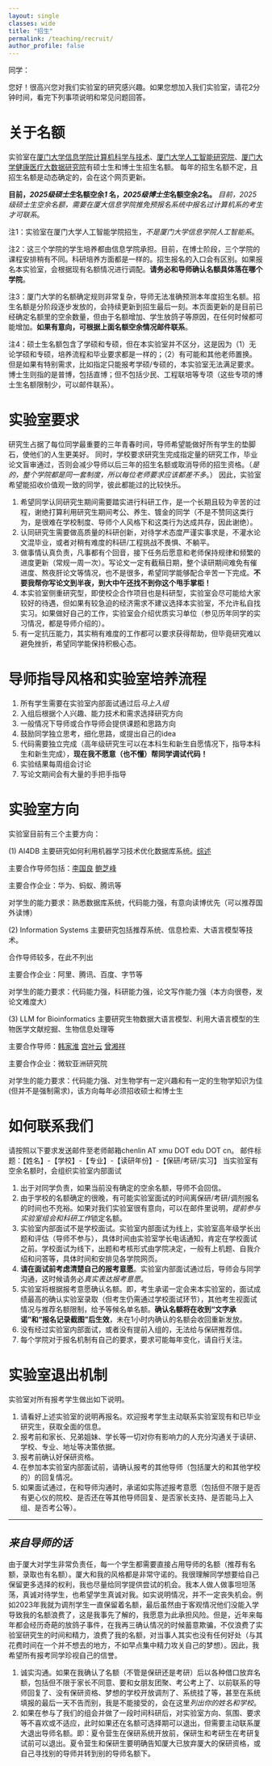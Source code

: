```yaml
---
layout: single
classes: wide
title: "招生"
permalink: /teaching/recruit/
author_profile: false
---
```


同学：

您好！很高兴您对我们实验室的研究感兴趣。如果您想加入我们实验室，请花2分钟时间，看完下列事项说明和常见问题回答。

# 关于名额

实验室在[厦门大学信息学院计算机科学与技术](https://informatics.xmu.edu.cn/)、[厦门大学人工智能研究院](https://iai.xmu.edu.cn/)、[厦门大学健康医疗大数据研究院](https://nidshm.xmu.edu.cn/)有硕士生和博士生招生名额。
每年的招生名额不定，且招生名额是动态确定的，会在这个网页更新。

__目前，*2025级硕士生*名额空余*1* 名，*2025级博士生*名额空余*2*名。__
*目前，2025级硕士生空余名额，需要在厦大信息学院推免预报名系统中报名过计算机系的考生才可联系*。

注1：实验室在厦门大学人工智能学院招生，*不是厦门大学信息学院人工智能系*。

注2：这三个学院的学生培养都由信息学院承担。目前，在博士阶段，三个学院的课程安排稍有不同。科研培养方面都是一样的。招生报名的入口会有区别。如果报名本实验室，会根据现有名额情况进行调配。__请务必和导师确认名额具体落在哪个学院__。

注3：厦门大学的名额确定规则非常复杂，导师无法准确预测本年度招生名额。招生名额是分阶段逐步发放的，会持续更新到招生最后一刻。本页面更新的是目前已经确定名额里的空余数量，但由于名额增加、学生放鸽子等原因，在任何时候都可能增加。__如果有意向，可根据上面名额空余情况邮件联系__。

注4：硕士生名额包含了学硕和专硕，但在本实验室并不区分，这是因为（1）无论学硕和专硕，培养流程和毕业要求都是一样的；（2）有可能和其他老师置换。但是如果有特别需求，比如指定只能报考学硕/专硕的，本实验室无法满足要求。博士生则指的是普博，包括直博；但不包括少民、工程联培等专项（这些专项的博士生名额限制少，可以邮件联系）。

# 实验室要求

研究生占据了每位同学最重要的三年青春时间，导师希望能做好所有学生的垫脚石，使他们的人生更美好。
同时，学校要求研究生完成指定量的研究工作，毕业论文盲审通过，否则会减少导师以后三年的招生名额或取消导师的招生资格。（*是的，整个学院都是同一套制度，所以每位老师要求应该都差不多*。）
因此，实验室希望能招收价值观一致的同学，彼此都能过的比较快乐。
1. 希望同学认同研究生期间需要踏实进行科研工作，是一个长期且较为辛苦的过程，谢绝打算利用研究生期间考公、养生、镀金的同学（不是不赞同这类行为，是很难在学校制度、导师个人风格下和这类行为达成共存，因此谢绝）。
2. 认同研究生需要做高质量的科研创新，对待学术态度严谨实事求是，不灌水论文混毕业，或者对稍有难度的科研/工程挑战不畏惧、不躺平。
3. 做事情认真负责，凡事都有个回音，接下任务后愿意和老师保持规律和频繁的进度更新（常规一周一次）。写论文一定有截稿日期，整个读研期间难免有催进度、熬夜肝论文等情况，也不是很多，希望同学能够配合辛苦一下完成。**不要我帮你写论文到半夜，到大中午还找不到你这个甩手掌柜！**
4. 本实验室侧重研究型，即使校企合作项目也是科研型，实验室会尽可能给大家较好的待遇，但如果有较急迫的经济需求不建议选择本实验室，不允许私自找实习。如果做好自己的工作，实验室会介绍优质实习单位（参见历年同学的实习情况，都是导师介绍的）。
5. 有一定抗压能力，其实稍有难度的工作都可以要求获得帮助，但毕竟研究难以避免挫折，希望同学能保持积极心态。

# 导师指导风格和实验室培养流程

1. 所有学生需要在实验室内部面试通过后*马上入组*
2. 入组后根据个人兴趣、能力技术和需求选择研究方向
3. 一般情况下导师或合作导师会提供课题和思路方向
4. 鼓励同学独立思考，细化思路，或提出自己的idea
5. 代码需要独立完成（高年级研究生可以在本科生和新生自愿情况下，指导本科生和新生完成），**现在我不愿意（也不懂）帮同学调试代码！**
6. 实验结果每周组会讨论
7. 写论文期间会有大量的手把手指导

# 实验室方向

实验室目前有三个主要方向：

(1) AI4DB
主要研究如何利用机器学习技术优化数据库系统。[综述](https://dbgroup.cs.tsinghua.edu.cn/ligl/papers/joc19-ai4db-cn.pdf)

主要合作导师包括：[李国良](https://dbgroup.cs.tsinghua.edu.cn/ligl/index_cn.html#:~:text=%E6%9D%8E%E5%9B%BD%E8%89%AF%EF%BC%8C%E6%B8%85%E5%8D%8E%E5%A4%A7%E5%AD%A6) [鲍芝峰](https://baozhifeng.net/#:~:text=Zhifeng%20Bao.%20I%20lead%20the%20Big%20Data%20and)

主要合作企业：华为、蚂蚁、腾讯等

对学生的能力要求：熟悉数据库系统，代码能力强，有意向读博优先（可以推荐国外读博）

(2) Information Systems
主要研究包括推荐系统、信息检索、大语言模型等技术。

合作导师较多，在此不列出

主要合作企业：阿里、腾讯、百度、字节等

对学生的能力要求：代码能力强，科研能力强，论文写作能力强（本方向很卷，发论文难度大）

(3) LLM for Bioinformatics
主要研究生物数据大语言模型、利用大语言模型的生物医学文献挖掘、生物信息处理等

主要合作导师：[韩家淮](https://hanlab.xmu.edu.cn/) [宫叶云](https://www.microsoft.com/en-us/research/people/yegong/#:~:text=Dr.%20Yeyun%20Gong%20is%20a%20principal%20research%20manager?msockid=383090560f1265ff0623807a0b126799) [曾湘祥](http://csee.hnu.edu.cn/people/zengxiangxiang#:~:text=%E6%9B%BE%E6%B9%98%E7%A5%A5-%E6%B9%96%E5%A4%A7%E4%BF%A1%E6%81%AF) 

主要合作企业：微软亚洲研究院

对学生的能力要求：代码能力强、对生物学有一定兴趣和有一定的生物学知识为佳(但并不是强制需求)，该方向每年必须招收硕士和博士生

# 如何联系我们

请按照以下要求发送邮件至老师邮箱chenlin AT xmu DOT edu DOT cn。
邮件标题：【姓名】-【学校】-【专业】-【读研年份】-【保研/考研/实习】
当实验室有空余名额时，会组织实验室内部面试

1. 出于对同学负责，如果当前没有确定的空余名额，导师不会回信。
2. 由于学校的名额确定的很晚，有可能实验室面试的时间离保研/考研/调剂报名的时间也不充裕。如果对我们实验室很有意向，可以在邮件里说明，*提前参与实验室组会和科研工作*锁定名额。
3. 实验室内部面试不是学校面试。实验室内部面试为线上，实验室高年级学长出题和评估（导师不参与），具体时间由实验室学长电话通知，肯定在学校面试之前。学校面试为线下，出题和考核形式由学院决定，一般有上机题、自我介绍和问答等，具体时间和安排见各学院网页。
4. __请在面试前考虑清楚自己的报考意愿__。实验室内部面试通过后，导师会与同学沟通，这时候请务必*真实表达报考意愿*。
5. 实验室将根据报考意愿确认名额。即，考生承诺一定会来本实验室的，面试成绩最高的确认实验室录取（但考生仍需通过学校面试环节），其他考生视面试情况与推荐名额限制，给予等候名单名额。__确认名额将在收到“文字承诺”和“报名记录截图”后生效__，未在1小时内确认的名额会收回重新发放。
6. 没有经过实验室内部面试，或者没有提前入组的，无法给与保研推荐信。
7. 每个学院对于报名机制有自己的要求，要求可能每年变化，请自行关注。
		
# 实验室退出机制

实验室对所有报考学生做出如下说明。

1. 请看好上述实验室的说明再报名。欢迎报考学生主动联系实验室现有和已毕业研究生，获取全面的信息。
2. 报考前和家长、兄弟姐妹、学长等一切对你有影响力的人充分沟通关于读研、学校、专业、地址等决策依据。
3. 报考前确认好保研资格。
4. 在参加本实验室内部面试前，请确认报考的其他导师（包括厦大的和其他学校的）的回复情况。
5. 如果面试通过，在和导师沟通时，承诺如实陈述报考意愿（包括但不限于是否有更心仪的院校、是否还在等其他导师回复、是否家长支持、是否能马上入组、是否考公等）。

---
*来自导师的话*
---

由于厦大对学生非常负责任，每一个学生都需要直接占用导师的名额（推荐有名额，录取也有名额）。厦大和我的风格都是非常守诺的。我很理解同学想要给自己保留更多选择的权利，我也尽量给同学提供尝试的机会。我本人做人做事坦坦荡荡，真诚对待学生，也希望学生真诚对我。如实说明情况，并不一定丧失机会。例如2023年我就为调剂学生一直保留着名额，最后虽然由于客观情况他们没能入学导致我的名额浪费了，这是我事先了解的，我愿意为此承担风险。但是，近年来每年都会经历奇葩的放鸽子事件，在我再三确认情况的时候蓄意欺骗，不仅浪费了实验室研究生的时间和精力，浪费了我的名额，对当事人其实也没有任何好处（与其花费时间在一个并不想去的地方，不如早点集中精力攻关自己的梦想）。因此，我希望所有报考同学珍视自己的信誉。

1. 诚实沟通。如果在我确认了名额（不管是保研还是考研）后以各种借口放弃名额，包括但不限于家长不同意、要和女朋友团聚、考公考上了、以前联系的导师回复了、没有保研资格、梦想的学校开放调剂了、系统挂了等，甚至在系统填报的最后一天不告而别，我是不能接受的，会在这里*列出你的姓名和学校*。
2. 如果在参与了我们的组会并做了一段时间科研后，对实验室方向、氛围、要求等不喜欢或不适应，此时如果还在名额可选择期可以退出，但需要主动联系厦大退出导师名额。即：夏令营生在保研系统开放前，保研生和考研生在考研复试前可以退出。夏令营生和保研生要明确告知厦大已放弃厦大的保研资格，或自己寻找别的导师并转到别的导师名额下。
